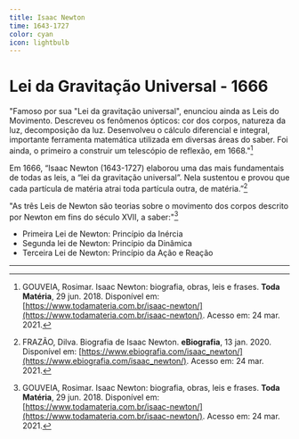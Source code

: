 ```yaml
---
title: Isaac Newton
time: 1643-1727
color: cyan
icon: lightbulb
---
```


# Lei da Gravitação Universal - 1666

"Famoso por sua "Lei da gravitação universal", enunciou ainda as Leis do Movimento. Descreveu os fenômenos ópticos: cor dos corpos, natureza da luz, decomposição da luz. Desenvolveu o cálculo diferencial e integral, importante ferramenta matemática utilizada em diversas áreas do saber. Foi ainda, o primeiro a construir um telescópio de reflexão, em 1668."[^gouveia]

Em 1666, “Isaac Newton (1643-1727) elaborou uma das mais fundamentais de todas as leis, a “lei da gravitação universal”. Nela sustentou e provou que cada partícula de matéria atrai toda partícula outra, de matéria.”[^frazao]

"As três Leis de Newton são teorias sobre o movimento dos corpos descrito por Newton em fins do século XVII, a saber:"[^gouveia]
- Primeira Lei de Newton: Princípio da Inércia
- Segunda lei de Newton: Princípio da Dinâmica
- Terceira Lei de Newton: Princípio da Ação e Reação

---

[^frazao]: FRAZÃO, Dilva. Biografia de Isaac Newton. **eBiografia**, 13 jan. 2020. Disponível em: [https://www.ebiografia.com/isaac_newton/](https://www.ebiografia.com/isaac_newton/).  Acesso em: 24 mar. 2021.

[^gouveia]: GOUVEIA, Rosimar. Isaac Newton: biografia, obras, leis e frases. **Toda Matéria**, 29 jun. 2018. Disponível em: [https://www.todamateria.com.br/isaac-newton/](https://www.todamateria.com.br/isaac-newton/).  Acesso em: 24 mar. 2021.